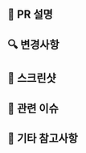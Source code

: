 ## 📝 PR 설명
<!-- PR에 대한 설명을 작성해주세요 -->

## 🔍 변경사항
<!-- 주요 변경사항을 bullet point로 작성해주세요 -->

## 📸 스크린샷
<!-- UI 변경사항이 있다면 스크린샷을 첨부해주세요 -->

## 🔗 관련 이슈
<!-- 관련된 이슈 번호를 작성해주세요 (ex. #123) -->

## 📌 기타 참고사항
<!-- 리뷰어가 알아야 할 추가적인 정보가 있다면 작성해주세요 -->
